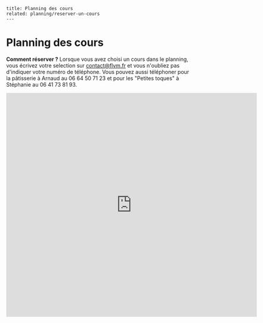 	title: Planning des cours
    related: planning/reserver-un-cours
	---
# Planning des cours

**Comment réserver ?**  Lorsque vous avez choisi un cours dans le planning, vous écrivez votre selection sur <contact@flvm.fr> et vous n'oubliez pas d'indiquer votre numéro de téléphone. Vous pouvez aussi téléphoner pour la pâtisserie à Arnaud au 06 64 50 71 23 et pour les "Petites toques" à Stéphanie au 06 41 73 81 93.




<iframe src="https://calendar.google.com/calendar/embed?showTitle=0&amp;showNav=0&amp;showDate=0&amp;showPrint=0&amp;showTabs=0&amp;showCalendars=0&amp;showTz=0&amp;mode=AGENDA&amp;height=600&amp;wkst=1&amp;bgcolor=%23FFFFFF&amp;src=assoflvm%40gmail.com&amp;color=%232F6309&amp;ctz=Europe%2FParis" style="border-width:0" width="672" height="600" frameborder="0" scrolling="no"></iframe>
